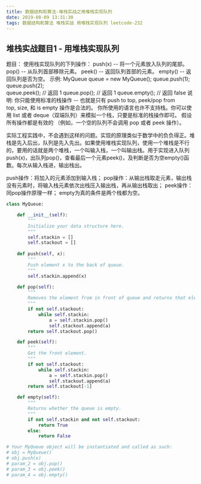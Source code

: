 ```yaml
---
title: 数据结构和算法-堆栈实战之用堆栈实现队列
date: 2019-08-09 13:31:30
tags: 数据结构和算法 堆栈实战 用堆栈实现队列 leetcode-232
---
```


## 堆栈实战题目1 - 用堆栈实现队列

题目：
使用栈实现队列的下列操作：
	push(x) -- 将一个元素放入队列的尾部。
	pop() -- 从队列首部移除元素。
	peek() -- 返回队列首部的元素。
	empty() -- 返回队列是否为空。
示例:
	MyQueue queue = new MyQueue();
	queue.push(1);
	queue.push(2);  
	queue.peek();  // 返回 1
	queue.pop();   // 返回 1
	queue.empty(); // 返回 false
说明:
	你只能使用标准的栈操作 -- 也就是只有 push to top, peek/pop from top, size, 和 is empty 操作是合法的。
	你所使用的语言也许不支持栈。你可以使用 list 或者 deque（双端队列）来模拟一个栈，只要是标准的栈操作即可。
	假设所有操作都是有效的 （例如，一个空的队列不会调用 pop 或者 peek 操作）。

<!-- more -->

实际工程实践中，不会遇到这样的问题。实现的原理类似于数学中的负负得正。堆栈是先入后出，队列是先入先出。如果使用堆栈实现队列，使用一个堆栈是不行的，要用的话就是两个堆栈，一个叫输入栈，一个叫输出栈。用于实现进入队列push(x)，出队列pop()，查看最后一个元素peek()，及判断是否为空empty()函数。每次从输入栈进，输出栈出。

push操作：将加入的元素添加到输入栈；
pop操作：从输出栈取走元素，输出栈没有元素时，将输入栈元素依次出栈压入输出栈，再从输出栈取出；
peek操作：同pop操作原理一样；
empty为真的条件是两个栈都为空。

``` python
class MyQueue:

	def __init__(self):
		"""
		Initialize your data structure here.
		"""
		self.stackin = []
		self.stackout = []
		
	def push(self, x):
		"""
		Push element x to the back of queue.
		"""
		self.stackin.append(x)

	def pop(self):
		"""
		Removes the element from in front of queue and returns that element.
		"""
		if not self.stackout:
			while self.stackin:
				a = self.stackin.pop()
				self.stackout.append(a)
		return self.stackout.pop()

	def peek(self):
		"""
		Get the front element.
		"""
		if not self.stackout:
			while self.stackin:
				a = self.stackin.pop()
				self.stackout.append(a)
		return self.stackout[-1]

	def empty(self):
		"""
		Returns whether the queue is empty.
		"""
		if not self.stackin and not self.stackout:
			return True
		else:
			return False

# Your MyQueue object will be instantiated and called as such:
# obj = MyQueue()
# obj.push(x)
# param_2 = obj.pop()
# param_3 = obj.peek()
# param_4 = obj.empty()
```
































































